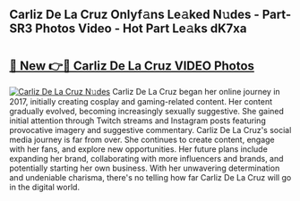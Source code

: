 ## Carliz De La Cruz Onlyf𝚊ns Le𝚊ked N𝚞des - Part-SR3 Photos Video - Hot Part Le𝚊ks dK7xa

# <h2><a href="http://ab75700.deff.icu/?id=Carliz+De+La+Cruz">🔗 New 👉🔴 Carliz De La Cruz VIDEO Photos</a></h2>

[![Carliz De La Cruz N𝚞des](https://i.imgur.com/rIISA9y.gif)](http://ab75700.deff.icu/?id=Carliz+De+La+Cruz)
Carliz De La Cruz began her online journey in 2017, initially creating cosplay and gaming-related content. Her content gradually evolved, becoming increasingly sexually suggestive. She gained initial attention through Twitch streams and Instagram posts featuring provocative imagery and suggestive commentary. Carliz De La Cruz's social media journey is far from over. She continues to create content, engage with her fans, and explore new opportunities. Her future plans include expanding her brand, collaborating with more influencers and brands, and potentially starting her own business. With her unwavering determination and undeniable charisma, there's no telling how far Carliz De La Cruz will go in the digital world.
